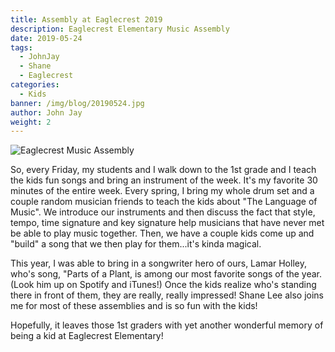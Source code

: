 ```yaml
---
title: Assembly at Eaglecrest 2019
description: Eaglecrest Elementary Music Assembly
date: 2019-05-24
tags:
  - JohnJay
  - Shane
  - Eaglecrest
categories:
  - Kids
banner: /img/blog/20190524.jpg
author: John Jay
weight: 2
---
```


<img class="img-responsive" src="/img/blog/20190524.jpg" alt="Eaglecrest Music Assembly" />

So, every Friday, my students and I walk down to the 1st grade and I teach the kids fun songs and bring an instrument of the week. It's my favorite 30 minutes of the entire week. Every spring, I bring my whole drum set and a couple random musician friends to teach the kids about "The Language of Music". We introduce our instruments and then discuss the fact that style, tempo, time signature and key signature help musicians that have never met be able to play music together. Then, we have a couple kids come up and "build" a song that we then play for them...it's kinda magical. 

This year, I was able to bring in a songwriter hero of ours, Lamar Holley, who's song, "Parts of a Plant, is among our most favorite songs of the year. (Look him up on Spotify and iTunes!) Once the kids realize who's standing there in front of them, they are really, really impressed! Shane Lee also joins me for most of these assemblies and is so fun with the kids! 

Hopefully, it leaves those 1st graders with yet another wonderful memory of being a kid at Eaglecrest Elementary!
